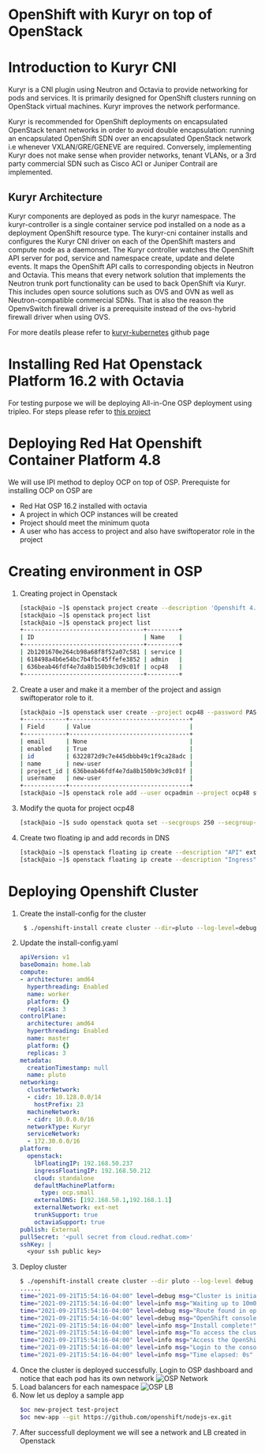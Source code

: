 # OpenShift with Kuryr on top of OpenStack

# Introduction to Kuryr CNI
Kuryr is a CNI plugin using Neutron and Octavia to provide networking for pods and services. It is primarily designed for OpenShift clusters running on OpenStack virtual machines. Kuryr improves the network performance.

Kuryr is recommended for OpenShift deployments on encapsulated OpenStack tenant networks in order to avoid double encapsulation: running an encapsulated OpenShift SDN over an encapsulated OpenStack network i.e whenever VXLAN/GRE/GENEVE are required. Conversely, implementing Kuryr does not make sense when provider networks, tenant VLANs, or a 3rd party commercial SDN such as Cisco ACI or Juniper Contrail are implemented.

## Kuryr Architecture
Kuryr components are deployed as pods in the kuryr namespace. The kuryr-controller is a single container service pod installed on a node as a deployment OpenShift resource type. The kuryr-cni container installs and configures the Kuryr CNI driver on each of the OpenShift masters and compute node as a daemonset. The Kuryr controller watches the OpenShift API server for pod, service and namespace create, update and delete events. It maps the OpenShift API calls to corresponding objects in Neutron and Octavia. This means that every network solution that implements the Neutron trunk port functionality can be used to back OpenShift via Kuryr. This includes open source solutions such as OVS and OVN as well as Neutron-compatible commercial SDNs. That is also the reason the OpenvSwitch firewall driver is a prerequisite instead of the ovs-hybrid firewall driver when using OVS.

For more deatils please refer to [kuryr-kubernetes](https://github.com/openstack/kuryr-kubernetes/blob/master/doc/source/devref/kuryr_kubernetes_design.rst) github page

# Installing Red Hat Openstack Platform 16.2 with Octavia
For testing purpose we will be deploying All-in-One OSP deployment using tripleo. For steps please refer to [this project](https://github.com/rh-telco-tigers/OSP16.2-AIO)

# Deploying Red Hat Openshift Container Platform 4.8

We will use IPI method to deploy OCP on top of OSP. Prerequiste for installing OCP on OSP are
- Red Hat OSP 16.2 installed with octavia
- A project in which OCP instances will be created
- Project should meet the minimum quota
- A user who has access to project and also have swiftoperator role in the project

# Creating environment in OSP

1. Creating project in Openstack
   ```bash
   [stack@aio ~]$ openstack project create --description 'Openshift 4.8' ocp48 --domain default
   [stack@aio ~]$ openstack project list
   [stack@aio ~]$ openstack project list
   +----------------------------------+---------+
   | ID                               | Name    |
   +----------------------------------+---------+
   | 2b1201670e264cb98a68f8f52a07c581 | service |
   | 618498a4b6e54bc7b4fbc45ffefe3852 | admin   |
   | 636beab46fdf4e7da8b150b9c3d9c01f | ocp48   |
   +----------------------------------+---------+
   ```
2. Create a user and make it a member of the project and assign swiftoperator role to it.
   ```bash
   [stack@aio ~]$ openstack user create --project ocp48 --password PASSWORD ocpadmin
   +------------+----------------------------------+
   | Field      | Value                            |
   +------------+----------------------------------+
   | email      | None                             |
   | enabled    | True                             |
   | id         | 6322872d9c7e445dbbb49c1f9ca28adc |
   | name       | new-user                         |
   | project_id | 636beab46fdf4e7da8b150b9c3d9c01f |
   | username   | new-user                         |
   +------------+----------------------------------+
   [stack@aio ~]$ openstack role add --user ocpadmin --project ocp48 swiftoperator
   ```
3. Modify the quota for project ocp48
   ```bash
   [stack@aio ~]$ sudo openstack quota set --secgroups 250 --secgroup-rules 1000 --ports 1500 --subnets 250 --networks 250 ocp48
   ```
4. Create two floating ip and add records in DNS
   ```bash
   [stack@aio ~]$ openstack floating ip create --description "API" ext-net
   [stack@aio ~]$ openstack floating ip create --description "Ingress" ext-net
   ```
# Deploying Openshift Cluster
1. Create the install-config for the cluster
   ```bash
    $ ./openshift-install create cluster --dir=pluto --log-level=debug
   ```
2. Update the install-config.yaml
   ```yaml
   apiVersion: v1
   baseDomain: home.lab
   compute:
   - architecture: amd64
     hyperthreading: Enabled
     name: worker
     platform: {}
     replicas: 3
   controlPlane:
     architecture: amd64
     hyperthreading: Enabled
     name: master
     platform: {}
     replicas: 3
   metadata:
     creationTimestamp: null
     name: pluto
   networking:
     clusterNetwork:
     - cidr: 10.128.0.0/14
       hostPrefix: 23
     machineNetwork:
     - cidr: 10.0.0.0/16
     networkType: Kuryr
     serviceNetwork:
     - 172.30.0.0/16
   platform:
     openstack:
       lbFloatingIP: 192.168.50.237
       ingressFloatingIP: 192.168.50.212
       cloud: standalone
       defaultMachinePlatform:
         type: ocp.small
       externalDNS: [192.168.50.1,192.168.1.1]
       externalNetwork: ext-net
       trunkSupport: true
       octaviaSupport: true
   publish: External
   pullSecret: '<pull secret from cloud.redhat.com>'
   sshKey: |
     <your ssh public key>
   ```
3. Deploy cluster
   ```bash
   $ ./openshift-install create cluster --dir pluto --log-level debug
   ......
   time="2021-09-21T15:54:16-04:00" level=debug msg="Cluster is initialized"
   time="2021-09-21T15:54:16-04:00" level=info msg="Waiting up to 10m0s for the openshift-console route to be created..."
   time="2021-09-21T15:54:16-04:00" level=debug msg="Route found in openshift-console namespace: console"
   time="2021-09-21T15:54:16-04:00" level=debug msg="OpenShift console route is admitted"
   time="2021-09-21T15:54:16-04:00" level=info msg="Install complete!"
   time="2021-09-21T15:54:16-04:00" level=info msg="To access the cluster as the system:admin user when using 'oc', run 'export KUBECONFIG=/Users/aaggarwa/Work/Lab/ocp-clusters/osp/ocp4.8/pluto/auth/kubeconfig'"
   time="2021-09-21T15:54:16-04:00" level=info msg="Access the OpenShift web-console here: https://console-openshift-console.apps.pluto.home.lab"
   time="2021-09-21T15:54:16-04:00" level=info msg="Login to the console with user: \"kubeadmin\", and password: \"QSKqk-6qNTa-RQz4Y-B3juj\""
   time="2021-09-21T15:54:16-04:00" level=info msg="Time elapsed: 0s"
   ```
4. Once the cluster is deployed successfully. Login to OSP dashboard and notice that each pod has its own network
   ![OSP Network](https://github.com/rh-telco-tigers/OCP_on_OSP_with_Kuryr/blob/main/images/OSP-Network.png)
5. Load balancers for each namespace
   ![OSP LB](https://github.com/rh-telco-tigers/OCP_on_OSP_with_Kuryr/blob/main/images/OSP-LB.png)
6. Now let us deploy a sample app
   ```bash
   $oc new-project test-project
   $oc new-app --git https://github.com/openshift/nodejs-ex.git   
   ```
7. After successfull deployment we will see a network and LB created in Openstack
      
